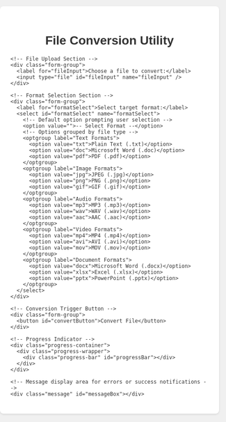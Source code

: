 <!DOCTYPE html>
<html lang="en">
<head>
  <meta charset="UTF-8">
  <meta name="viewport" content="width=device-width, initial-scale=1.0">
  <title>File Conversion Utility</title>
  
  <!-- Inline CSS for styling the page -->
  <style>
    /* Basic reset and overall styles */
    body, html {
      margin: 0;
      padding: 0;
      font-family: Arial, sans-serif;
      background: #f0f0f0;
      color: #333;
    }
    /* Container styling for centered layout */
    .container {
      max-width: 800px;
      margin: 2rem auto;
      background: #fff;
      box-shadow: 0 2px 4px rgba(0,0,0,0.1);
      padding: 1.5rem;
      border-radius: 8px;
    }
    h1 {
      text-align: center;
    }
    /* Form group styling for proper spacing */
    .form-group {
      margin-bottom: 1rem;
    }
    label {
      display: block;
      margin-bottom: 0.5rem;
    }
    input[type="file"],
    select {
      width: 100%;
      padding: 0.5rem;
      border: 1px solid #ccc;
      border-radius: 4px;
    }
    button {
      display: block;
      width: 100%;
      padding: 0.75rem;
      background-color: #28a745;
      color: #fff;
      border: none;
      border-radius: 4px;
      font-size: 1rem;
      cursor: pointer;
    }
    button:hover {
      background-color: #218838;
    }
    /* Progress bar styling */
    .progress-container {
      margin-top: 1rem;
    }
    .progress-wrapper {
      background: #e9ecef;
      border-radius: 4px;
      overflow: hidden;
    }
    .progress-bar {
      width: 0%;
      height: 20px;
      background-color: #28a745;
      border-radius: 4px;
      transition: width 0.3s;
    }
    /* Message box styling for success/error notifications */
    .message {
      margin-top: 1rem;
      padding: 0.5rem;
      border-radius: 4px;
      display: none;
    }
    .message.error {
      background-color: #f8d7da;
      color: #721c24;
    }
    .message.success {
      background-color: #d4edda;
      color: #155724;
    }
    /* Responsive adjustments for smaller screens */
    @media (max-width: 600px) {
      .container {
        margin: 1rem;
        padding: 1rem;
      }
    }
  </style>
</head>
<body>
  <div class="container">
    <h1>File Conversion Utility</h1>
    
    <!-- File Upload Section -->
    <div class="form-group">
      <label for="fileInput">Choose a file to convert:</label>
      <input type="file" id="fileInput" name="fileInput" />
    </div>
    
    <!-- Format Selection Section -->
    <div class="form-group">
      <label for="formatSelect">Select target format:</label>
      <select id="formatSelect" name="formatSelect">
        <!-- Default option prompting user selection -->
        <option value="">-- Select Format --</option>
        <!-- Options grouped by file type -->
        <optgroup label="Text Formats">
          <option value="txt">Plain Text (.txt)</option>
          <option value="doc">Microsoft Word (.doc)</option>
          <option value="pdf">PDF (.pdf)</option>
        </optgroup>
        <optgroup label="Image Formats">
          <option value="jpg">JPEG (.jpg)</option>
          <option value="png">PNG (.png)</option>
          <option value="gif">GIF (.gif)</option>
        </optgroup>
        <optgroup label="Audio Formats">
          <option value="mp3">MP3 (.mp3)</option>
          <option value="wav">WAV (.wav)</option>
          <option value="aac">AAC (.aac)</option>
        </optgroup>
        <optgroup label="Video Formats">
          <option value="mp4">MP4 (.mp4)</option>
          <option value="avi">AVI (.avi)</option>
          <option value="mov">MOV (.mov)</option>
        </optgroup>
        <optgroup label="Document Formats">
          <option value="docx">Microsoft Word (.docx)</option>
          <option value="xlsx">Excel (.xlsx)</option>
          <option value="pptx">PowerPoint (.pptx)</option>
        </optgroup>
      </select>
    </div>
    
    <!-- Conversion Trigger Button -->
    <div class="form-group">
      <button id="convertButton">Convert File</button>
    </div>
    
    <!-- Progress Indicator -->
    <div class="progress-container">
      <div class="progress-wrapper">
        <div class="progress-bar" id="progressBar"></div>
      </div>
    </div>
    
    <!-- Message display area for errors or success notifications -->
    <div class="message" id="messageBox"></div>
  </div>

  <!-- Inline JavaScript for dynamic functionality and conversion logic -->
  <script>
    // Get references to key DOM elements
    const fileInput = document.getElementById('fileInput');
    const formatSelect = document.getElementById('formatSelect');
    const convertButton = document.getElementById('convertButton');
    const progressBar = document.getElementById('progressBar');
    const messageBox = document.getElementById('messageBox');

    /**
     * Utility function to display messages.
     * @param {string} text - The message to display.
     * @param {string} type - 'success' or 'error' to determine styling.
     */
    function showMessage(text, type) {
      messageBox.textContent = text;
      messageBox.className = 'message ' + type;
      messageBox.style.display = 'block';
    }

    /**
     * Resets the progress bar to 0%.
     */
    function resetProgressBar() {
      progressBar.style.width = '0%';
    }

    /**
     * Updates the progress bar based on the given percentage.
     * @param {number} percentage - A value between 0 and 100.
     */
    function updateProgressBar(percentage) {
      progressBar.style.width = percentage + '%';
    }

    /**
     * Validates that the user has provided a file and selected a target format.
     * Additional file type or size validation can be added here.
     * @returns {boolean} True if inputs are valid, false otherwise.
     */
    function validateInput() {
      if (!fileInput.files || fileInput.files.length === 0) {
        showMessage('Please select a file to convert.', 'error');
        return false;
      }
      if (formatSelect.value === '') {
        showMessage('Please select a target format.', 'error');
        return false;
      }
      return true;
    }

    /**
     * Placeholder function for file conversion.
     * In a production environment, replace this simulated logic with actual conversion 
     * using native JavaScript libraries, WebAssembly modules, or third-party APIs.
     * @param {File} file - The file to be converted.
     * @param {string} targetFormat - The desired output file format.
     * @returns {Promise<string>} Resolves with a URL to the converted file.
     */
    function convertFile(file, targetFormat) {
      return new Promise((resolve, reject) => {
        // Simulate conversion progress incrementally
        let progress = 0;
        const interval = setInterval(() => {
          progress += 10;
          updateProgressBar(progress);
          // Once simulated progress reaches 100%, resolve with a dummy file URL
          if (progress >= 100) {
            clearInterval(interval);
            // Creating a dummy blob representing the converted file.
            // Replace this with actual conversion logic.
            resolve(URL.createObjectURL(new Blob(['Converted file content'], { type: 'text/plain' })));
          }
        }, 200);
      });
    }

    /**
     * Main handler for the conversion process.
     * Validates inputs, invokes the conversion logic, and updates the UI with results.
     */
    async function handleConversion() {
      // Clear any previous messages and reset the progress bar.
      messageBox.style.display = 'none';
      resetProgressBar();

      // Ensure both a file and a target format have been provided.
      if (!validateInput()) {
        return;
      }

      // Retrieve the file and selected target format.
      const file = fileInput.files[0];
      const targetFormat = formatSelect.value;

      try {
        // Notify user that the conversion has started.
        showMessage('Conversion in progress...', 'success');

        // Call the conversion function (this is a placeholder for actual logic).
        const convertedFileURL = await convertFile(file, targetFormat);

        // Inform the user of a successful conversion and provide a download link.
        showMessage('Conversion successful! Download your file below.', 'success');

        // Create and configure a temporary download link.
        const downloadLink = document.createElement('a');
        downloadLink.href = convertedFileURL;
        downloadLink.download = 'converted_file.' + targetFormat;
        downloadLink.textContent = 'Download Converted File';
        downloadLink.style.display = 'block';
        downloadLink.style.marginTop = '1rem';

        // Append the download link to the message box for user access.
        messageBox.appendChild(downloadLink);
      } catch (error) {
        // If any error occurs during conversion, notify the user.
        showMessage('Conversion failed: ' + error.message, 'error');
      }
    }

    // Attach event listener to the conversion button.
    convertButton.addEventListener('click', handleConversion);

    /**
     * Security & Performance Considerations:
     * - Input Validation: Ensures that the file and target format are provided.
     * - Error Handling: Try-catch blocks capture and report issues during conversion.
     * - Performance Optimization: In a real-world scenario, consider using Web Workers
     *   to handle heavy file processing off the main thread.
     * - Memory Management: Uses URL.createObjectURL to efficiently handle file data.
     * - Future Extensions: Replace simulated conversion with integration to actual 
     *   conversion libraries (or WebAssembly modules) and consider cloud-based processing 
     *   for scalability.
     */
  </script>
  
  <!-- Inline Documentation & Future Enhancements:
       - Integration Points: Placeholders are provided in the convertFile function for 
         integrating native libraries, WebAssembly modules, or third-party APIs.
       - Additional Formats: Future updates can include support for more file types 
         and dynamic format detection.
       - Security: Further input sanitization and file size validations should be 
         implemented for production readiness.
       - Performance: Consider lazy-loading heavy libraries or offloading processing 
         to dedicated services to enhance performance.
  -->
</body>
</html>
